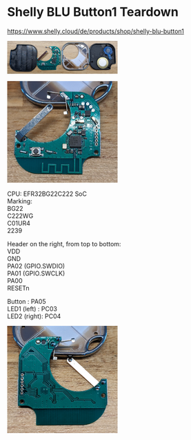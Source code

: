 # Shelly BLU Button1 Teardown

https://www.shelly.cloud/de/products/shop/shelly-blu-button1

[<img src="images/all_parts.jpg" alt="All parts" width="256">](images/all_parts.jpg)

[<img src="images/top.jpg" alt="Top view" width="256">](images/top.jpg)

CPU: EFR32BG22C222 SoC  
Marking:  
BG22  
C222WG  
C01UR4  
2239

Header on the right, from top to bottom:  
VDD  
GND  
PA02 (GPIO.SWDIO)  
PA01 (GPIO.SWCLK)  
PA00  
RESETn  

Button      : PA05  
LED1 (left) : PC03  
LED2 (right): PC04  


[<img src="images/bot.jpg" alt="Bottom view" width="256">](images/bot.jpg)
